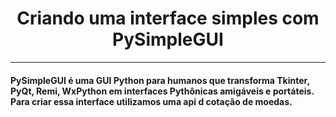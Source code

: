 <h1 align = 'center'>Criando uma interface simples com PySimpleGUI</h1>

***

<h4>PySimpleGUI é uma GUI Python para humanos que transforma Tkinter, PyQt, Remi, WxPython em interfaces Pythônicas amigáveis e portáteis. Para criar essa interface utilizamos uma api d cotação de moedas.</h4>

